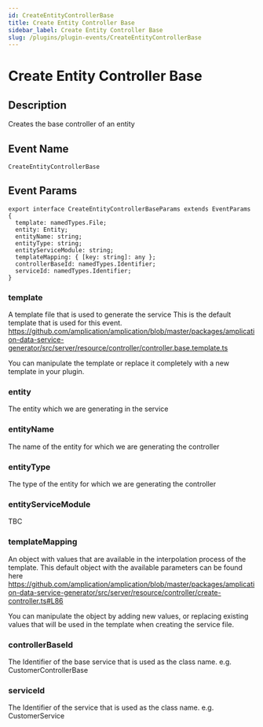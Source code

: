 ```yaml
---
id: CreateEntityControllerBase
title: Create Entity Controller Base
sidebar_label: Create Entity Controller Base
slug: /plugins/plugin-events/CreateEntityControllerBase
---
```


# Create Entity Controller Base

## Description

Creates the base controller of an entity

## Event Name
`CreateEntityControllerBase`

## Event Params

```tsx
export interface CreateEntityControllerBaseParams extends EventParams {
  template: namedTypes.File;
  entity: Entity;
  entityName: string;
  entityType: string;
  entityServiceModule: string;
  templateMapping: { [key: string]: any };
  controllerBaseId: namedTypes.Identifier;
  serviceId: namedTypes.Identifier;
}
```

### template
A template file that is used to generate the service
This is the default template that is used for this event.
https://github.com/amplication/amplication/blob/master/packages/amplication-data-service-generator/src/server/resource/controller/controller.base.template.ts

You can manipulate the template or replace it completely with a new template in your plugin.

### entity
The entity which we are generating in the service

### entityName
The name of the entity for which we are generating the controller

### entityType
The type of the entity for which we are generating the controller

### entityServiceModule
TBC

### templateMapping
An object with values that are available in the interpolation process of the template.
This default object with the available parameters can be found here
https://github.com/amplication/amplication/blob/master/packages/amplication-data-service-generator/src/server/resource/controller/create-controller.ts#L86

You can manipulate the object by adding new values, or replacing existing values that will be used in the template when creating the service file.

### controllerBaseId
The Identifier of the base service that is used as the class name. e.g. CustomerControllerBase

### serviceId
The Identifier of the service that is used as the class name. e.g. CustomerService


